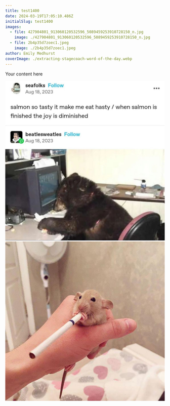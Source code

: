 ```yaml
---
title: test1400
date: 2024-03-19T17:05:10.486Z
initialSlug: test1400
images:
  - file: 427904801_913060120532596_5089459253910728150_n.jpg
    image: ./427904801_913060120532596_5089459253910728150_n.jpg
  - file: 2b4p35d7zoec1.jpeg
    image: ./2b4p35d7zoec1.jpeg
author: Emily Medhurst
coverImage: ./extracting-stagecoach-word-of-the-day.webp
---
```

Your content here

![](./427904801_913060120532596_5089459253910728150_n.jpg)![](./2b4p35d7zoec1.jpeg)
